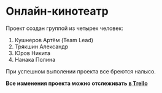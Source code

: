 # Онлайн-кинотеатр

Проект создан группой из четырех человек:
1. Кушнеров Артём (Team Lead)
2. Трякшин Александр
3. Юров Никита
4. Нанака Полина

При успешном выполении проекта все бреются налысо.

**Все изменения проекта можно отслеживать [в Trello](https://trello.com/b/RKK7nshl/cinema)**
